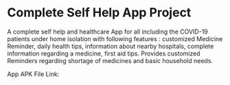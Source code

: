 # Complete Self Help App Project
A complete self help and healthcare App for all including the COVID-19 patients under home isolation with following features : customized Medicine Reminder, daily health tips, information about nearby hospitals, complete information regarding a medicine, first aid tips. Provides customized Reminders regarding shortage of medicines and basic household needs.

App APK File Link: 
